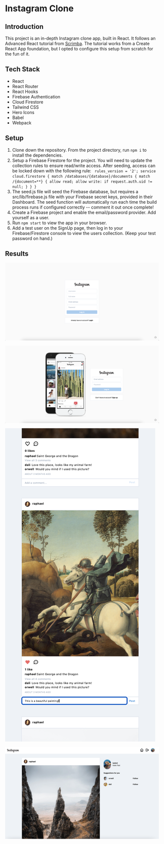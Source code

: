 # Instagram Clone

## Introduction

This project is an in-depth Instagram clone app, built in React. It follows an Advanced React tutorial from [Scrimba](https://scrimba.com/learn/photoapp). The tutorial works from a Create React App foundation, but I opted to configure this setup from scratch for the fun of it. 

## Tech Stack

- React
- React Router
- React Hooks
- Firebase Authentication
- Cloud Firestore
- Tailwind CSS
- Hero Icons
- Babel
- Webpack

## Setup

1. Clone down the repository. From the project directory, run `npm i` to install the dependencies.
1. Setup a Firebase Firestore for the project. You will need to update the collection rules to ensure read/write access. After seeding, access can be locked down with the following rule:
  ` rules_version = '2';
    service cloud.firestore {
      match /databases/{database}/documents {
        match /{document=**} {
          allow read;
          allow write: if request.auth.uid != null;
        }
      }
    }`
1. The seed.js file will seed the Firebase database, but requires a src/lib/firebase.js file with your Firebase secret keys, provided in their Dashboard. The seed function will automatically run each time the build process runs if configured correctly -- comment it out once complete!
1. Create a Firebase project and enable the email/password provider. Add yourself as a user.
1. Run `npm start` to view the app in your browser.
1. Add a test user on the SignUp page, then log in to your Firebase/Firestore console to view the users collection. (Keep your test password on hand.)

## Results

![SignUp Page](https://github.com/kawilliams8/instagram-clone/blob/d2f4662ab9deda85546a036797a52d5f332731ad/images/screenshots/Screen%20Shot%202021-04-10%20at%2011.30.35%20AM.png)

![Login Page](https://github.com/kawilliams8/instagram-clone/blob/d2f4662ab9deda85546a036797a52d5f332731ad/images/screenshots/Screen%20Shot%202021-04-10%20at%2011.30.41%20AM.png)

![Posts in Feed](https://github.com/kawilliams8/instagram-clone/blob/ec151c9b2a7095f6832e588886dd8f407c5b0871/images/screenshots/Screen%20Shot%202021-04-11%20at%205.48.20%20PM.png)

![Suggested profiles in Sidbar](https://github.com/kawilliams8/instagram-clone/blob/8c82aaf0a69ede8c57e2bec65ec90f43ecbda3d9/images/screenshots/Screen%20Shot%202021-04-17%20at%206.21.05%20PM.png)
